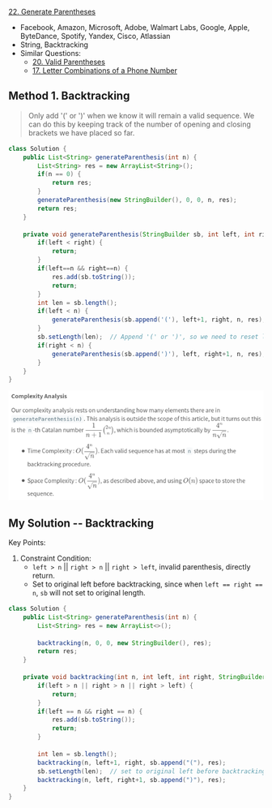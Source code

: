 [22. Generate Parentheses](https://leetcode.com/problems/generate-parentheses/)

* Facebook, Amazon, Microsoft, Adobe, Walmart Labs, Google, Apple, ByteDance, Spotify, Yandex, Cisco, Atlassian
* String, Backtracking
* Similar Questions:
    * [20. Valid Parentheses](https://leetcode.com/problems/valid-parentheses/)
    * [17. Letter Combinations of a Phone Number](https://leetcode.com/problems/letter-combinations-of-a-phone-number/)
    
    
## Method 1. Backtracking
> Only add '(' or ')' when we know it will remain a valid sequence.
> We can do this by keeping track of the number of opening and closing brackets we have placed so far.          
> 
```java
class Solution {
    public List<String> generateParenthesis(int n) {
        List<String> res = new ArrayList<String>();
        if(n == 0) {
            return res;
        }
        generateParenthesis(new StringBuilder(), 0, 0, n, res);
        return res;
    }
    
    private void generateParenthesis(StringBuilder sb, int left, int right, int n, List<String> res) {
        if(left < right) {
            return;
        }
        if(left==n && right==n) {
            res.add(sb.toString());
            return;
        }
        int len = sb.length();
        if(left < n) {
            generateParenthesis(sb.append('('), left+1, right, n, res);
        }
        sb.setLength(len);  // Append '(' or ')', so we need to reset length
        if(right < n) {
            generateParenthesis(sb.append(')'), left, right+1, n, res);
        }
    }
}
```
![complexity](images/22_complexity_of_backtracking.png)


## My Solution -- Backtracking
Key Points:
1. Constraint Condition: 
    * `left > n` || `right > n` || `right > left`, invalid parenthesis, directly return.
    * Set to original left before backtracking, since when `left == right == n`, `sb` will not set to original length.
```java
class Solution {
    public List<String> generateParenthesis(int n) {
        List<String> res = new ArrayList<>();
        
        backtracking(n, 0, 0, new StringBuilder(), res);
        return res;
    }
    
    private void backtracking(int n, int left, int right, StringBuilder sb, List<String> res) {
        if(left > n || right > n || right > left) {
            return;
        }
        if(left == n && right == n) {
            res.add(sb.toString());
            return;
        }
        
        int len = sb.length();
        backtracking(n, left+1, right, sb.append("("), res);
        sb.setLength(len);  // set to original left before backtracking, since when `left == right == n`, `sb` will not set to original length.
        backtracking(n, left, right+1, sb.append(")"), res);
    }
}
```

